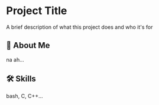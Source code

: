
# Project Title

A brief description of what this project does and who it's for


## 🚀 About Me
na ah...


## 🛠 Skills
bash, C, C++...


